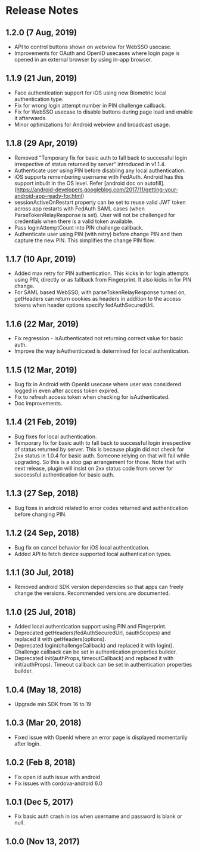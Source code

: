 # Release Notes

## 1.2.0 (7 Aug, 2019)
* API to control buttons shown on webview for WebSSO usecase.
* Improvements for OAuth and OpenID usecases where login page is opened in an external browser by using in-app browser.

## 1.1.9 (21 Jun, 2019)
* Face authentication support for iOS using new Biometric local authentication type.
* Fix for wrong login attempt number in PIN challenge callback.
* Fix for WebSSO usecase to disable buttons during page load and enable it afterwards.
* Minor optimizations for Android webview and broadcast usage.

## 1.1.8 (29 Apr, 2019)
* Removed "Temporary fix for basic auth to fall back to successful login irrespective of status returned by server" introduced in v1.1.4.
* Authenticate user using PIN before disabling any local authentication.
* iOS supports remembering username with FedAuth. Android has this support inbuilt in the OS level. Refer [android doc on autofill].(https://android-developers.googleblog.com/2017/11/getting-your-android-app-ready-for.html)
* sessionActiveOnRestart property can be set to reuse valid JWT token across app restarts with FedAuth SAML cases (when ParseTokenRelayResponse is set). User will not be challenged for credentials when there is a valid token available.
* Pass loginAttemptCount into PIN challenge callback.
* Authenticate user using PIN (with retry) before change PIN and then capture the new PIN. This simplifies the change PIN flow.

## 1.1.7 (10 Apr, 2019)
* Added max retry for PIN authentication. This kicks in for login attempts using PIN, directly or as fallback from Fingerprint. It also kicks in for PIN change.
* For SAML based WebSSO, with parseTokenRelayResponse turned on, getHeaders can return cookies as headers in addition to the access tokens when header options specify fedAuthSecuredUrl.

## 1.1.6 (22 Mar, 2019)
* Fix regression - isAuthenticated not returning correct value for basic auth.
* Improve the way isAuthenticated is determined for local authentication.

## 1.1.5 (12 Mar, 2019)
* Bug fix in Android with OpenId usecase where user was considered logged in even after access token expired.
* Fix to refresh access token when checking for isAuthenticated.
* Doc improvements.

## 1.1.4 (21 Feb, 2019)
* Bug fixes for local authentication.
* Temporary fix for basic auth to fall back to successful login irrespective of status returned by server.
This is because plugin did not check for 2xx status in 1.0.4 for basic auth. Someone relying on that will fail while upgrading.
So this is a stop gap arrangement for those.
Note that with next release, plugin will insist on 2xx status code from server for successful authentication for basic auth.

## 1.1.3 (27 Sep, 2018)
* Bug fixes in android related to error codes returned and authentication before changing PIN.

## 1.1.2 (24 Sep, 2018)
* Bug fix on cancel behavior for iOS local authentication.
* Added API to fetch device supported local authentication types.

## 1.1.1 (30 Jul, 2018)
* Removed android SDK version dependencies so that apps can freely change the versions. Recommended versions are documented.


## 1.1.0 (25 Jul, 2018)
* Added local authentication support using PIN and Fingerprint.
* Deprecated getHeaders(fedAuthSecuredUrl, oauthScopes) and replaced it with getHeaders(options).
* Deprecated login(challengeCallback) and replaced it with login(). Challenge callback can be set in authentication properties builder.
* Deprecated init(authProps, timeoutCallback) and replaced it with init(authProps). Timeout callback can be set in authentication properties builder.

## 1.0.4 (May 18, 2018)
* Upgrade min SDK from 16 to 19

## 1.0.3 (Mar 20, 2018)
* Fixed issue with OpenId where an error page is displayed momentarily after login.

## 1.0.2 (Feb 8, 2018)
* Fix open id auth issue with android
* Fix issues with cordova-android 6.0

## 1.0.1 (Dec 5, 2017)
* Fix basic auth crash in ios when username and password is blank or null.

## 1.0.0 (Nov 13, 2017)
